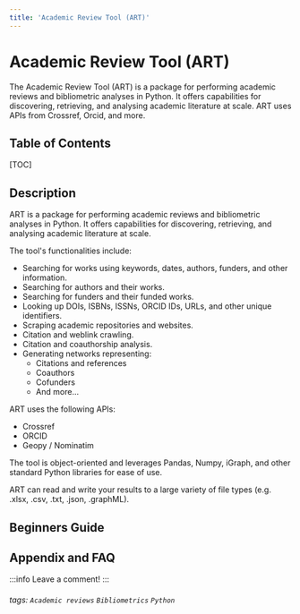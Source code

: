 ```yaml
---
title: 'Academic Review Tool (ART)'
---
```


Academic Review Tool (ART)
===

The Academic Review Tool (ART) is a package for performing academic reviews and bibliometric analyses in Python. It offers capabilities for discovering, retrieving, and analysing academic literature at scale. ART uses APIs from Crossref, Orcid, and more.

## Table of Contents

[TOC]


## **Description**

ART is a package for performing academic reviews and bibliometric analyses in Python. It offers capabilities for discovering, retrieving, and analysing academic literature at scale.

The tool's functionalities include:
* Searching for works using keywords, dates, authors, funders, and other information.
* Searching for authors and their works.
* Searching for funders and their funded works.
* Looking up DOIs, ISBNs, ISSNs, ORCID IDs, URLs, and other unique identifiers.
* Scraping academic repositories and websites.
* Citation and weblink crawling.
* Citation and coauthorship analysis.
* Generating networks representing:
    * Citations and references
    * Coauthors
    * Cofunders
    * And more...

ART uses the following APIs:
* Crossref
* ORCID
* Geopy / Nominatim

The tool is object-oriented and leverages Pandas, Numpy, iGraph, and other standard Python libraries for ease of use. 

ART can read and write your results to a large variety of file types (e.g. .xlsx, .csv, .txt, .json, .graphML).

## Beginners Guide




## Appendix and FAQ

:::info
Leave a comment!
:::

###### tags: `Academic reviews` `Bibliometrics` `Python`


